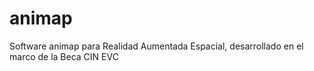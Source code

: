 # animap
Software animap para Realidad Aumentada Espacial, desarrollado en el marco de la Beca CIN EVC

